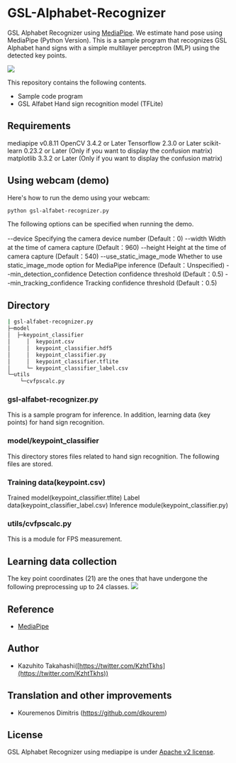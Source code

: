 # GSL-Alphabet-Recognizer
GSL Alphabet Recognizer using [MediaPipe](https://mediapipe.dev/).
We estimate hand pose using MediaPipe (Python Version). 
This is a sample program that recognizes GSL Alphabet hand signs with a simple multilayer perceptron (MLP) using the detected key points.

![](https://github.com/dkourem/GSL-Alphabet-Recognizer/blob/main/demo-video.gif)


This repository contains the following contents.

- Sample code program
- GSL Alfabet Hand sign recognition model (TFLite)

## Requirements
mediapipe v0.8.11
OpenCV 3.4.2 or Later
Tensorflow 2.3.0 or Later
scikit-learn 0.23.2 or Later (Only if you want to display the confusion matrix)
matplotlib 3.3.2 or Later (Only if you want to display the confusion matrix)

## Using webcam (demo)

Here's how to run the demo using your webcam:

```
python gsl-alfabet-recognizer.py
```

The following options can be specified when running the demo.

--device
Specifying the camera device number (Default：0)
--width
Width at the time of camera capture (Default：960)
--height
Height at the time of camera capture (Default：540)
--use_static_image_mode
Whether to use static_image_mode option for MediaPipe inference (Default：Unspecified)
--min_detection_confidence
Detection confidence threshold (Default：0.5)
--min_tracking_confidence
Tracking confidence threshold (Default：0.5)

## Directory
```bash
| gsl-alfabet-recognizer.py  
├─model
│  ├─keypoint_classifier
│     │  keypoint.csv
│     │  keypoint_classifier.hdf5
│     │  keypoint_classifier.py
│     │  keypoint_classifier.tflite
│     └─ keypoint_classifier_label.csv                  
└─utils
    └─cvfpscalc.py
```
### gsl-alfabet-recognizer.py
This is a sample program for inference.
In addition, learning data (key points) for hand sign recognition.

### model/keypoint_classifier
This directory stores files related to hand sign recognition.
The following files are stored.

### Training data(keypoint.csv)
Trained model(keypoint_classifier.tflite)
Label data(keypoint_classifier_label.csv)
Inference module(keypoint_classifier.py)

### utils/cvfpscalc.py
This is a module for FPS measurement.

## Learning data collection
The key point coordinates (21) are the ones that have undergone the following preprocessing up to 24 classes.
![](https://github.com/dkourem/GSL-Alphabet-Recognizer/blob/main/mediapipe-hand-pose.png)

## Reference
-   [MediaPipe](https://mediapipe.dev/)

## Author

- Kazuhito Takahashi([https://twitter.com/KzhtTkhs](https://twitter.com/KzhtTkhs))

## Translation and other improvements 
- Kouremenos Dimitris (https://github.com/dkourem)

## License
GSL Alphabet Recognizer using mediapipe is under [Apache v2 license](https://github.com/kinivi/hand-gesture-recognition-mediapipe/blob/main/LICENSE).
